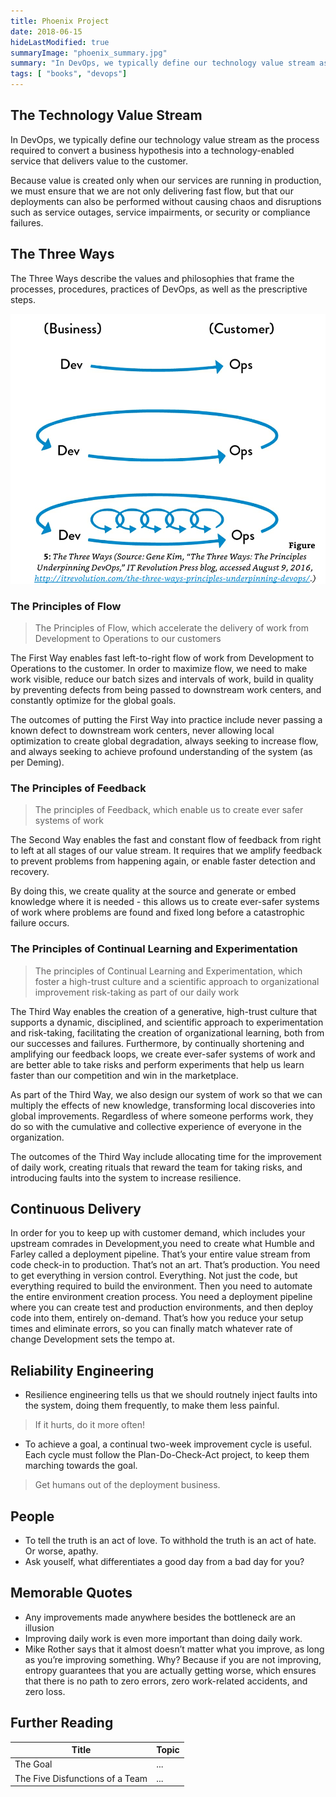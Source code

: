 ```yaml
---
title: Phoenix Project
date: 2018-06-15
hideLastModified: true
summaryImage: "phoenix_summary.jpg"
summary: "In DevOps, we typically define our technology value stream as the process required to convert a business hypothesis into a technology-enabled service that delivers value to the customer."
tags: [ "books", "devops"]
---
```



## The Technology Value Stream

In DevOps, we typically define our technology value stream as the process required to convert a business hypothesis into a technology-enabled service that delivers value to the customer.

Because value is created only when our services are running in production, we must ensure that we are not only delivering fast flow, but that our deployments can also be performed without causing chaos and disruptions such as service outages, service impairments, or security or compliance failures.

## The Three Ways

The Three Ways describe the values and philosophies that frame the processes, procedures, practices of DevOps, as well as the prescriptive steps.

![The Three Ways](threeways.png "The Three Ways")

### The Principles of Flow

> The Principles of Flow, which accelerate the delivery of work from Development to Operations to our customers

The First Way enables fast left-to-right flow of work from Development to Operations to the customer. In order to maximize flow, we need to make work visible, reduce our batch sizes and intervals of work, build in quality by preventing defects from being passed to downstream work centers, and constantly optimize for the global goals.

The outcomes of putting the First Way into practice include never passing a known defect to downstream work centers, never allowing local optimization to create global degradation, always seeking to increase flow, and always seeking to achieve profound understanding of the system (as per Deming).

### The Principles of Feedback

> The principles of Feedback, which enable us to create ever safer systems of work

The Second Way enables the fast and constant flow of feedback from right to left at all stages of our value stream. It requires that we amplify feedback to prevent problems from happening again, or enable faster detection and recovery.

By doing this, we create quality at the source and generate or embed knowledge where it is needed - this allows us to create ever-safer systems of work where problems are found and fixed long before a catastrophic failure occurs.

### The Principles of Continual Learning and Experimentation

> The principles of Continual Learning and Experimentation, which foster a high-trust culture and a scientific approach to organizational improvement risk-taking as part of our daily work

The Third Way enables the creation of a generative, high-trust culture that supports a dynamic, disciplined, and scientific approach to experimentation and risk-taking, facilitating the creation of organizational learning, both from our successes and failures. Furthermore, by continually shortening and amplifying our feedback loops, we create ever-safer systems of work and are better able to take risks and perform experiments that help us learn faster than our competition and win in the marketplace.

As part of the Third Way, we also design our system of work so that we can multiply the effects of new knowledge, transforming local discoveries into global improvements. Regardless of where someone performs work, they do so with the cumulative and collective experience of everyone in the organization.

The outcomes of the Third Way include allocating time for the improvement of daily work, creating rituals that reward the team for taking risks, and introducing faults into the system to increase resilience.

## Continuous Delivery

In order for you to keep up with customer demand, which includes your upstream comrades in Development,you need to create what Humble and Farley called a deployment pipeline. That’s your entire value stream from code check-in to production. That’s not an art. That’s production. You need to get everything in version control. Everything. Not just the code, but everything required to build the environment. Then you need to automate the entire environment creation process. You need a deployment pipeline where you can create test and production environments, and then deploy code into them, entirely on-demand. That’s how you reduce your setup times and eliminate errors, so you can finally match whatever rate of change Development sets the tempo at.

## Reliability Engineering

* Resilience engineering tells us that we should routnely inject faults into the system, doing them frequently, to make them less painful.

> If it hurts, do it more often!

* To achieve a goal, a continual two-week improvement cycle is useful. Each cycle must follow the Plan-Do-Check-Act project, to keep them marching towards the goal.

> Get humans out of the deployment business.

## People

* To tell the truth is an act of love. To withhold the truth is an act of hate. Or worse, apathy.
* Ask youself, what differentiates a good day from a bad day for you?

## Memorable Quotes

* Any improvements made anywhere besides the bottleneck are an illusion
* Improving daily work is even more important than doing daily work.
* Mike Rother says that it almost doesn’t matter what you improve, as long as you’re improving something. Why? Because if you are not improving, entropy guarantees that you are actually getting worse, which ensures that there is no path to zero errors, zero work-related accidents, and zero loss.

## Further Reading

| Title | Topic |
|---------|-------|
| The Goal | ... |
| The Five Disfunctions of a Team | ... |
